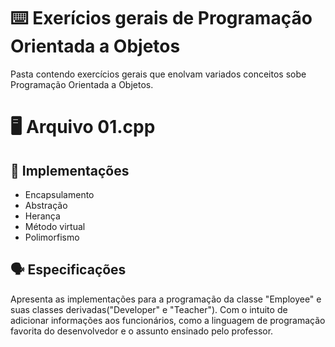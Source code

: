 # ⌨️ Exerícios gerais de Programação Orientada a Objetos
Pasta contendo exercícios gerais que enolvam variados conceitos sobe Programação Orientada a Objetos. 

# 🖥️ Arquivo 01.cpp

## 📄 Implementações
- Encapsulamento
- Abstração
- Herança
- Método virtual
- Polimorfismo

## 🗣️ Especificações
Apresenta as implementações para a programação da classe "Employee" e suas classes  derivadas("Developer" e "Teacher"). Com o intuito de adicionar informações aos funcionários, como a linguagem de programação favorita do desenvolvedor e o assunto ensinado pelo professor. 